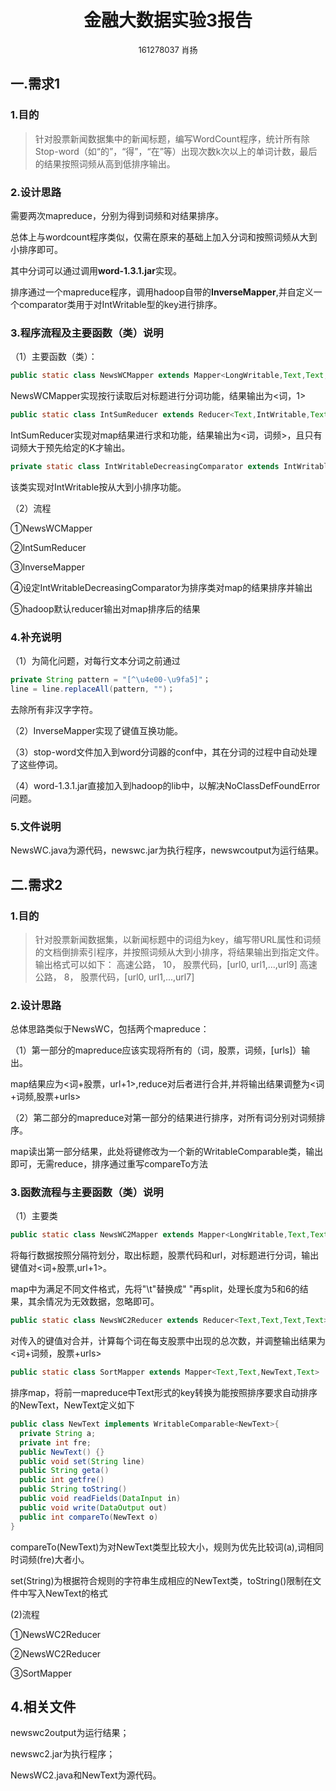 # <center>金融大数据实验3报告</center>
<center><font size=2>161278037 肖扬</font></center>


## 一.需求1

### 1.目的
>针对股票新闻数据集中的新闻标题，编写WordCount程序，统计所有除Stop-word（如“的”，“得”，“在”等）出现次数k次以上的单词计数，最后的结果按照词频从高到低排序输出。

### 2.设计思路
需要两次mapreduce，分别为得到词频和对结果排序。

总体上与wordcount程序类似，仅需在原来的基础上加入分词和按照词频从大到小排序即可。

其中分词可以通过调用**word-1.3.1.jar**实现。

排序通过一个mapreduce程序，调用hadoop自带的**InverseMapper**,并自定义一个comparator类用于对IntWritable型的key进行排序。

### 3.程序流程及主要函数（类）说明
（1）主要函数（类）：
```java
public static class NewsWCMapper extends Mapper<LongWritable,Text,Text,IntWritable>
```
NewsWCMapper实现按行读取后对标题进行分词功能，结果输出为<词，1>

```java
public static class IntSumReducer extends Reducer<Text,IntWritable,Text,IntWritable>
```
IntSumReducer实现对map结果进行求和功能，结果输出为<词，词频>，且只有词频大于预先给定的K才输出。

```java
private static class IntWritableDecreasingComparator extends IntWritable.Comparator
```
该类实现对IntWritable按从大到小排序功能。

（2）流程

①NewsWCMapper

②IntSumReducer

③InverseMapper

④设定IntWritableDecreasingComparator为排序类对map的结果排序并输出

⑤hadoop默认reducer输出对map排序后的结果

### 4.补充说明
（1）为简化问题，对每行文本分词之前通过
```java
private String pattern = "[^\u4e00-\u9fa5]"；
line = line.replaceAll(pattern, "")；
```
去除所有非汉字字符。

（2）InverseMapper实现了键值互换功能。

（3）stop-word文件加入到word分词器的conf中，其在分词的过程中自动处理了这些停词。

（4）word-1.3.1.jar直接加入到hadoop的lib中，以解决NoClassDefFoundError问题。

### 5.文件说明
NewsWC.java为源代码，newswc.jar为执行程序，newswcoutput为运行结果。

## 二.需求2
### 1.目的
>针对股票新闻数据集，以新闻标题中的词组为key，编写带URL属性和词频的文档倒排索引程序，并按照词频从大到小排序，将结果输出到指定文件。输出格式可以如下：
高速公路， 10， 股票代码，[url0, url1,...,url9]
高速公路， 8， 股票代码，[url0, url1,...,url7]

### 2.设计思路
总体思路类似于NewsWC，包括两个mapreduce：

（1）第一部分的mapreduce应该实现将所有的（词，股票，词频，[urls]）输出。

map结果应为<词+股票，url+1>,reduce对后者进行合并,并将输出结果调整为<词+词频,股票+urls>

（2）第二部分的mapreduce对第一部分的结果进行排序，对所有词分别对词频排序。

map读出第一部分结果，此处将键修改为一个新的WritableComparable类，输出即可，无需reduce，排序通过重写compareTo方法

### 3.函数流程与主要函数（类）说明
（1）主要类
```java
public static class NewsWC2Mapper extends Mapper<LongWritable,Text,Text,Text>
```
将每行数据按照分隔符划分，取出标题，股票代码和url，对标题进行分词，输出键值对<词+股票,url+1>。

map中为满足不同文件格式，先将"\t"替换成"  "再split，处理长度为5和6的结果，其余情况为无效数据，忽略即可。

```java
public static class NewsWC2Reducer extends Reducer<Text,Text,Text,Text>
```
对传入的键值对合并，计算每个词在每支股票中出现的总次数，并调整输出结果为<词+词频，股票+urls>

```java
public static class SortMapper extends Mapper<Text,Text,NewText,Text>
```
排序map，将前一mapreduce中Text形式的key转换为能按照排序要求自动排序的NewText，NewText定义如下

```java
public class NewText implements WritableComparable<NewText>{
  private String a;
  private int fre;
  public NewText() {}
  public void set(String line)
  public String geta()
  public int getfre()
  public String toString()
  public void readFields(DataInput in)
  public void write(DataOutput out)
  public int compareTo(NewText o)
}
```
compareTo(NewText)为对NewText类型比较大小，规则为优先比较词(a),词相同时词频(fre)大者小。

set(String)为根据符合规则的字符串生成相应的NewText类，toString()限制在文件中写入NewText的格式

(2)流程

①NewsWC2Reducer

②NewsWC2Reducer

③SortMapper

## 4.相关文件
newswc2output为运行结果；

newswc2.jar为执行程序；

NewsWC2.java和NewText为源代码。

